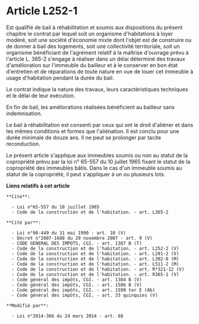 # Article L252-1

Est qualifié de bail à réhabilitation et soumis aux dispositions du présent chapitre le contrat par lequel soit un organisme
d'habitations à loyer modéré, soit une société d'économie mixte dont l'objet est de construire ou de donner à bail des
logements, soit une collectivité territoriale, soit un organisme bénéficiant de l'agrément relatif à la maîtrise d'ouvrage
prévu à l'article L. 365-2 s'engage à réaliser dans un délai déterminé des travaux d'amélioration sur l'immeuble du bailleur
et à le conserver en bon état d'entretien et de réparations de toute nature en vue de louer cet immeuble à usage d'habitation
pendant la durée du bail. 

Le contrat indique la nature des travaux, leurs caractéristiques techniques et le délai de leur exécution. 

En fin de bail, les améliorations réalisées bénéficient au bailleur sans indemnisation. 

Le bail à réhabilitation est consenti par ceux qui ont le droit d'aliéner et dans les mêmes conditions et formes que
l'aliénation. Il est conclu pour une durée minimale de douze ans. Il ne peut se prolonger par tacite reconduction. 

Le présent article s'applique aux immeubles soumis ou non au statut de la copropriété prévu par la loi n° 65-557 du 10
juillet 1965 fixant le statut de la copropriété des immeubles bâtis. Dans le cas d'un immeuble soumis au statut de la
copropriété, il peut s'appliquer à un ou plusieurs lots.

**Liens relatifs à cet article**

	**Cite**:

	  - Loi n°65-557 du 10 juillet 1965
	  - Code de la construction et de l'habitation. - art. L365-2

	**Cité par**:

	  - Loi n°90-449 du 31 mai 1990 - art. 10 (V)
	  - Décret n°2007-1688 du 29 novembre 2007 - art. 9 (V)
	  - CODE GENERAL DES IMPOTS, CGI. - art. 1387 B (T)
	  - Code de la construction et de l'habitation. - art. L252-2 (V)
	  - Code de la construction et de l'habitation. - art. L291-2 (V)
	  - Code de la construction et de l'habitation. - art. L302-8 (M)
	  - Code de la construction et de l'habitation. - art. L511-2 (M)
	  - Code de la construction et de l'habitation. - art. R*321-12 (V)
	  - Code de la construction et de l'habitation. - art. R365-1 (V)
	  - Code général des impôts, CGI. - art. 1384 B (V)
	  - Code général des impôts, CGI. - art. 1586 B (V)
	  - Code général des impôts, CGI. - art. 1599 ter E (Ab)
	  - Code général des impôts, CGI. - art. 33 quinquies (V)

	**Modifié par**:

	  - Loi n°2014-366 du 24 mars 2014 - art. 68
